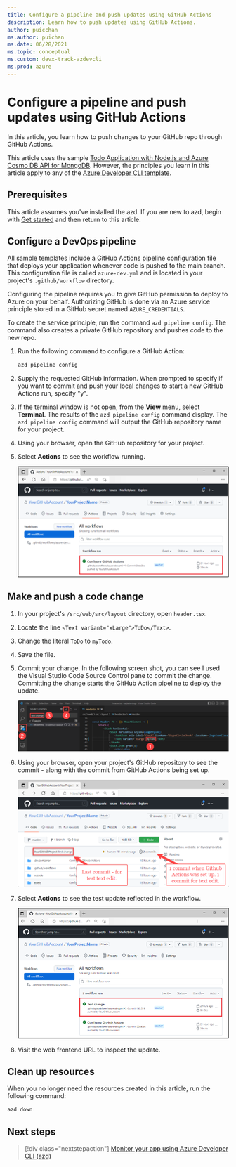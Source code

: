```yaml
---
title: Configure a pipeline and push updates using GitHub Actions
description: Learn how to push updates using GitHub Actions.
author: puicchan
ms.author: puichan
ms.date: 06/28/2021
ms.topic: conceptual
ms.custom: devx-track-azdevcli
ms.prod: azure
---
```


# Configure a pipeline and push updates using GitHub Actions

In this article, you learn how to push changes to your GitHub repo through GitHub Actions.

This article uses the sample [Todo Application with Node.js and Azure Cosmo DB API for MongoDB](https://github.com/azure-samples/todo-nodejs-mongo). However, the principles you learn in this article apply to any of the [Azure Developer CLI template](overview.md#azure-developer-cli-templates).

## Prerequisites

This article assumes you've installed the azd. If you are new to azd, begin with [Get started](get-started.md) and then return to this article.

## Configure a DevOps pipeline

All sample templates include a GitHub Actions pipeline configuration file that deploys your application whenever code is pushed to the main branch. This configuration file is called `azure-dev.yml` and is located in your project's `.github/workflow` directory.

Configuring the pipeline requires you to give GitHub permission to deploy to Azure on your behalf. Authorizing GitHub is done via an Azure service principle stored in a GitHub secret named `AZURE_CREDENTIALS`.

To create the service principle, run the command `azd pipeline config`. The command also creates a private GitHub repository and pushes code to the new repo.  

1. Run the following command to configure a GitHub Action:

    ```bash
    azd pipeline config
    ```

1. Supply the requested GitHub information. When prompted to specify if you want to commit and push your local changes to start a new GitHub Actions run, specify "y".

1. If the terminal window is not open, from the **View** menu, select **Terminal**. The results of the `azd pipeline config` command display. The `azd pipeline config` command will output the GitHub repository name for your project.

1. Using your browser, open the GitHub repository for your project.

1. Select **Actions** to see the workflow running.

    !["Screenshot of GitHub workflow running."](media/how-to-setup-devop-pipeline/github-workflow.png)

## Make and push a code change

1. In your project's `/src/web/src/layout` directory, open `header.tsx`.

1. Locate the line `<Text variant="xLarge">ToDo</Text>`.

1. Change the literal `ToDo` to `myTodo`.

1. Save the file.

1. Commit your change. In the following screen shot, you can see I used the Visual Studio Code Source Control pane to commit the change. Committing the change starts the GitHub Action pipeline to deploy the update.

    !["Visual Studio Code integrates with GitHub to allow you to commit changes within your editing environment."](media/how-to-setup-devop-pipeline/commit-changes-to-github.png)

1. Using your browser, open your project's GitHub repository to see the commit - along with the commit from GitHub Actions being set up.

    !["The committed changes will be made in your project's GitHub repository."](media/how-to-setup-devop-pipeline/committed-changes-in-github-repo.png)

1. Select **Actions** to see the test update reflected in the workflow.

    !["Screenshot of GitHub workflow running after test update."](media/how-to-setup-devop-pipeline/github-workflow-after-test-update.png)

1. Visit the web frontend URL to inspect the update.

## Clean up resources

When you no longer need the resources created in this article, run the following command:

``` bash
azd down
```

## Next steps

> [!div class="nextstepaction"]
> [Monitor your app using Azure Developer CLI (azd)](monitor-your-app.md)
